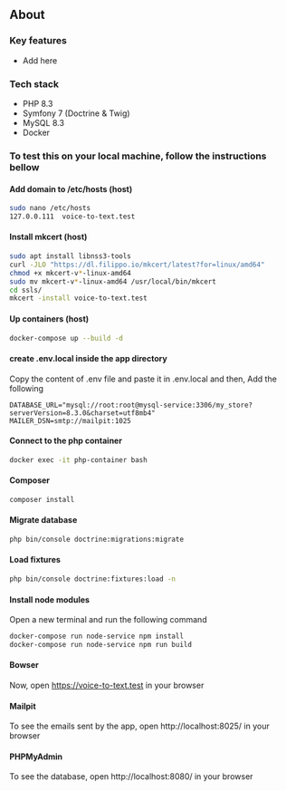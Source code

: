 ## About

### Key features

- Add here

### Tech stack

- PHP 8.3
- Symfony 7 (Doctrine & Twig)
- MySQL 8.3
- Docker

### To test this on your local machine, follow the instructions bellow

#### Add domain to /etc/hosts (host)

```bash
sudo nano /etc/hosts
127.0.0.111  voice-to-text.test
```

#### Install mkcert (host)

```bash
sudo apt install libnss3-tools
curl -JLO "https://dl.filippo.io/mkcert/latest?for=linux/amd64"
chmod +x mkcert-v*-linux-amd64
sudo mv mkcert-v*-linux-amd64 /usr/local/bin/mkcert
cd ssls/
mkcert -install voice-to-text.test
```

#### Up containers (host)

```bash
docker-compose up --build -d
```

#### create .env.local inside the app directory

Copy the content of .env file and paste it in .env.local and then, Add the following

```dotenv
DATABASE_URL="mysql://root:root@mysql-service:3306/my_store?serverVersion=8.3.0&charset=utf8mb4"
MAILER_DSN=smtp://mailpit:1025
```

#### Connect to the php container

```bash
docker exec -it php-container bash
```

#### Composer

```bash
composer install
```

#### Migrate database

```bash
php bin/console doctrine:migrations:migrate
```

#### Load fixtures

```bash
php bin/console doctrine:fixtures:load -n
```

#### Install node modules

Open a new terminal and run the following command

```bash
docker-compose run node-service npm install
docker-compose run node-service npm run build
```

#### Bowser

Now, open https://voice-to-text.test in your browser

#### Mailpit

To see the emails sent by the app, open http://localhost:8025/ in your browser

#### PHPMyAdmin

To see the database, open http://localhost:8080/ in your browser
